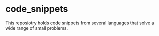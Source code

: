 # code_snippets
This reposiotry holds code snippets from several languages that solve a wide range of small problems.
